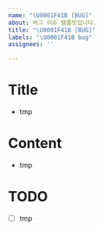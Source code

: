 ```yaml
---
name: "\U0001F41B [BUG]"
about: 버그 이슈 템플릿입니다.
title: "\U0001F41B [BUG]"
labels: "\U0001F41B bug"
assignees: ''

---
```


# Title
- tmp

# Content
- tmp

# TODO
- [ ] tmp

